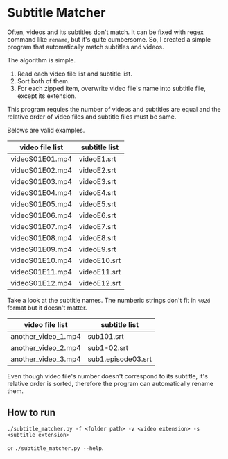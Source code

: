 # Subtitle Matcher

Often, videos and its subtitles don't match.
It can be fixed with regex command like `rename`, but it's quite cumbersome.
So, I created a simple program that automatically match subtitles and videos.

The algorithm is simple.
1. Read each video file list and subtitle list.
2. Sort both of them.
3. For each zipped item, overwrite video file's name into subtitle file, except
its extension.

This program requies the number of videos and subtitles are equal and the relative
order of video files and subtitle files must be same.

Belows are valid examples.

video file list | subtitle list
----------------|-------------
videoS01E01.mp4 | videoE1.srt
videoS01E02.mp4 | videoE2.srt
videoS01E03.mp4 | videoE3.srt
videoS01E04.mp4 | videoE4.srt
videoS01E05.mp4 | videoE5.srt
videoS01E06.mp4 | videoE6.srt
videoS01E07.mp4 | videoE7.srt
videoS01E08.mp4 | videoE8.srt
videoS01E09.mp4 | videoE9.srt
videoS01E10.mp4 | videoE10.srt
videoS01E11.mp4 | videoE11.srt
videoS01E12.mp4 | videoE12.srt

Take a look at the subtitle names.
The numberic strings don't fit in `%02d` format but it doesn't matter.

video file list | subtitle list
----------------|-------------
another_video_1.mp4 | sub101.srt
another_video_2.mp4 | sub1-02.srt
another_video_3.mp4 | sub1.episode03.srt

Even though video file's number doesn't correspond to its subtitle,
it's relative order is sorted, therefore the program can automatically rename them.


## How to run
```
./subtitle_matcher.py -f <folder path> -v <video extension> -s <subtitle extension>
```
or `./subtitle_matcher.py --help`.
